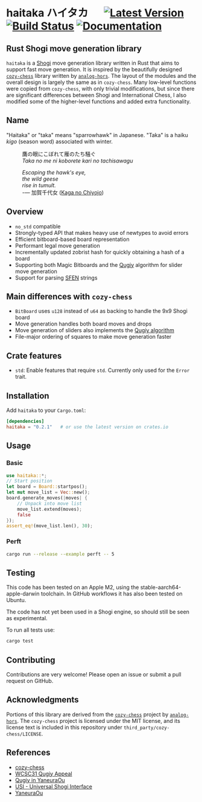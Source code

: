 # haitaka ハイタカ &emsp; [![Latest Version]][crates.io] [![Build Status]][actions] [![Documentation]][docs]

[Build Status]: https://img.shields.io/github/actions/workflow/status/tofutofu/haitaka/rust.yml?branch=main
[actions]: https://github.com/tofutofu/haitaka/actions?query=branch%3Amain
[Latest Version]: https://img.shields.io/crates/v/haitaka.svg
[crates.io]: https://crates.io/crates/haitaka
[Documentation]: https://docs.rs/haitaka/badge.svg
[docs]: https://docs.rs/haitaka

## Rust Shogi move generation library

`haitaka` is a [Shogi](https://en.wikipedia.org/wiki/Shogi) move generation library written in Rust that aims to support fast move generation.
It is inspired by the beautifully designed [`cozy-chess`](https://github.com/analog-hors/cozy-chess) library written by [`analog-hors`](https://github.com/analog-hors). 
The layout of the modules and the overall design is largely the same as in `cozy-chess`. Many low-level functions were copied from `cozy-chess`, with only trivial modifications, but since there are significant differences between Shogi and International Chess, I also modified some of the higher-level functions and added extra functionality.

## Name

"Haitaka" or "taka" means "sparrowhawk" in Japanese. "Taka" is a haiku _kigo_ (season word) associated with winter.

   鷹の眼​にこぼれて雁のたち騒ぐ<br>
   _Taka no me ni koborete kari no tachisawagu_

   _​Escaping the hawk's eye,<br>
   the wild geese<br>
   rise in tumult._<br>
   -— 加賀千代女 ([Kaga no Chiyojo](https://en.wikipedia.org/wiki/Fukuda_Chiyo-ni))

## Overview
- `no_std` compatible
- Strongly-typed API that makes heavy use of newtypes to avoid errors
- Efficient bitboard-based board representation
- Performant legal move generation
- Incrementally updated zobrist hash for quickly obtaining a hash of a board
- Supporting both Magic Bitboards and the [Qugiy](https://www.apply.computer-shogi.org/wcsc31/appeal/Qugiy/appeal.pdf) algorithm for slider move generation
- Support for parsing [SFEN](https://en.wikipedia.org/wiki/Shogi_notation#SFEN) strings

## Main differences with `cozy-chess`
- `BitBoard` uses `u128` instead of `u64` as backing to handle the 9x9 Shogi board
- Move generation handles both board moves and drops
- Move generation of sliders also implements the [Qugiy algorithm](https://yaneuraou.yaneu.com/2021/12/03/qugiys-jumpy-effect-code-complete-guide/)
- File-major ordering of squares to make move generation faster

## Crate features
- `std`: Enable features that require `std`. Currently only used for the `Error` trait.

## Installation
Add `haitaka` to your `Cargo.toml`:
```toml
[dependencies]
haitaka = "0.2.1"   # or use the latest version on crates.io
```

## Usage

### Basic 
```rust
use haitaka::*;
// Start position
let board = Board::startpos();
let mut move_list = Vec::new();
board.generate_moves(|moves| {
    // Unpack into move list
    move_list.extend(moves);
    false
});
assert_eq!(move_list.len(), 30);
```

### Perft
```bash
cargo run --release --example perft -- 5
```

## Testing

This code has been tested on an Apple M2, using the stable-aarch64-apple-darwin toolchain. In
GitHub workflows it has also been tested on Ubuntu.

The code has not yet been used in a Shogi engine, so should still be seen as experimental.

To run all tests use:
```bash
cargo test
```

## Contributing

Contributions are very welcome! Please open an issue or submit a pull request on GitHub.

## Acknowledgments
Portions of this library are derived from the [`cozy-chess`](https://github.com/analog-hors/cozy-chess) project by [`analog-hors`](https://github.com/analog-hors). The `cozy-chess` project is licensed under the MIT license, and its license text is included in this repository under `third_party/cozy-chess/LICENSE`.

## References
- [cozy-chess](https://github.com/analog-hors/cozy-chess)
- [WCSC31 Qugiy Appeal](https://www.apply.computer-shogi.org/wcsc31/appeal/Qugiy/appeal.pdf)
- [Qugiy in YaneuraOu](https://yaneuraou.yaneu.com/2021/12/03/qugiys-jumpy-effect-code-complete-guide/)
- [USI - Universal Shogi Interface](http://hgm.nubati.net/usi.html)
- [YaneuraOu](https://github.com/yaneurao/YaneuraOu)

